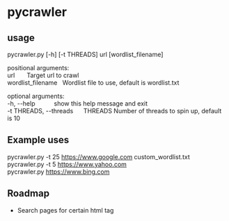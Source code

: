 # pycrawler
## usage
pycrawler.py [-h] [-t THREADS] url [wordlist_filename]

positional arguments:
<br/>url &nbsp; &nbsp;&nbsp;&nbsp;&nbsp;Target url to crawl 
<br/>wordlist_filename &nbsp; Wordlist file to use, default is wordlist.txt

optional arguments:
<br/>-h, --help &nbsp; &nbsp;&nbsp; &nbsp; &nbsp;&nbsp; show this help message and exit
<br/>-t THREADS, --threads &nbsp; &nbsp;&nbsp; THREADS Number of threads to spin up, default is 10

## Example uses
pycrawler.py -t 25 https://www.google.com custom_wordlist.txt
<br />pycrawler.py -t 5 https://www.yahoo.com 
<br />pycrawler.py https://www.bing.com

## Roadmap
- Search pages for certain html tag
